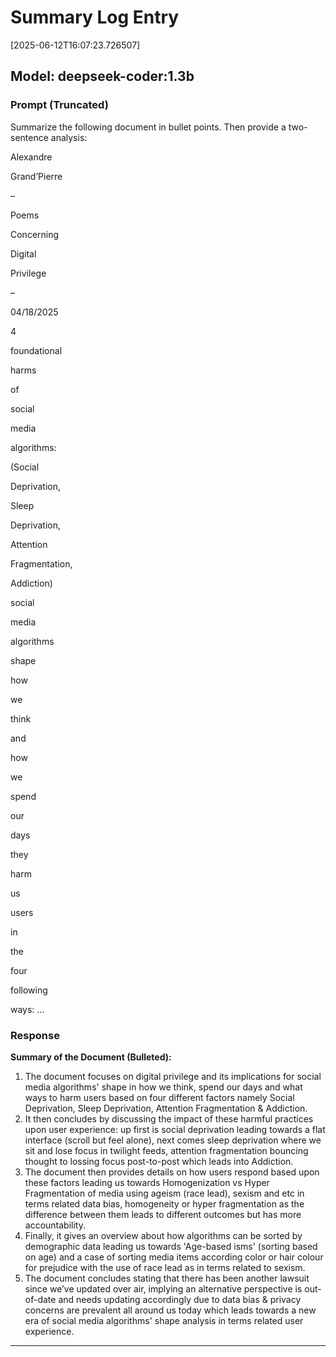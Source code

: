 # Summary Log Entry

[2025-06-12T16:07:23.726507]
## Model: deepseek-coder:1.3b
### Prompt (Truncated)
Summarize the following document in bullet points. Then provide a two-sentence analysis:

Alexandre
 
Grand’Pierre
 
–
 
Poems
 
Concerning
 
Digital
 
Privilege
 
–
 
04/18/2025
 
 
 
4
 
foundational
 
harms
 
of
 
social
 
media
 
algorithms:
 
(Social
 
Deprivation,
 
Sleep
 
Deprivation,
 
Attention
 
Fragmentation,
 
Addiction)
 
 
social
 
media
 
algorithms
 
shape
 
how
 
we
 
think
 
and
 
how
 
we
 
spend
 
our
 
days
 
 
they
 
harm
 
us
 
users
 
in
 
the
 
four
 
following
 
ways:
...
### Response
**Summary of the Document (Bulleted):**  
1. The document focuses on digital privilege and its implications for social media algorithms' shape in how we think, spend our days and what ways to harm users based on four different factors namely Social Deprivation, Sleep Deprivation, Attention Fragmentation & Addiction. 
2. It then concludes by discussing the impact of these harmful practices upon user experience: up first is social deprivation leading towards a flat interface (scroll but feel alone), next comes sleep deprivation where we sit and lose focus in twilight feeds, attention fragmentation bouncing thought to lossing focus post-to-post which leads into Addiction.
3. The document then provides details on how users respond based upon these factors leading us towards Homogenization vs Hyper Fragmentation of media using ageism (race lead), sexism and etc in terms related data bias, homogeneity or hyper fragmentation as the difference between them leads to different outcomes but has more accountability.
4. Finally, it gives an overview about how algorithms can be sorted by demographic data leading us towards 'Age-based isms' (sorting based on age) and a case of sorting media items according color or hair colour for prejudice with the use of race lead as in terms related to sexism.
5. The document concludes stating that there has been another lawsuit since we’ve updated over air, implying an alternative perspective is out-of-date and needs updating accordingly due to data bias & privacy concerns are prevalent all around us today which leads towards a new era of social media algorithms' shape analysis in terms related user experience.
------------------------------------------------------------